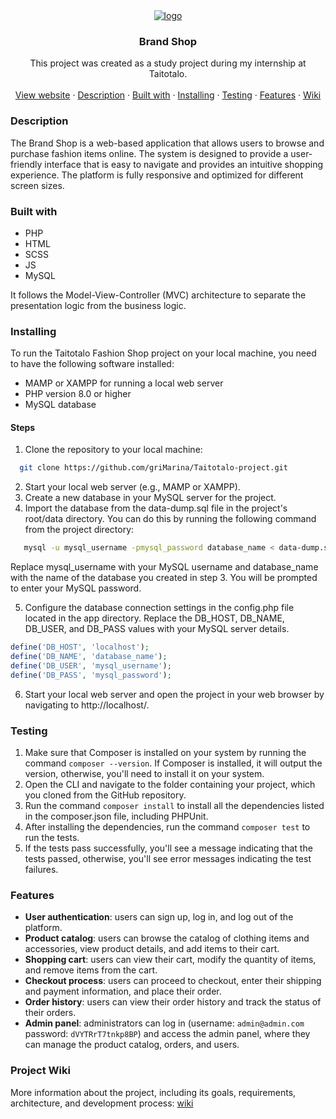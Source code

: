 <div align="center">
  <a href="https://checkmywebsite.online">
   <img src="https://github.com/griMarina/Taitotalo-project/blob/main/public/img/favicon/apple-touch-icon.png" alt="logo">  
  </a>

<h3 align="center">Brand Shop</h3>
  <p align="center">
This project was created as a study project during my internship at Taitotalo.    <br />
    <br />
    <a href="https://checkmywebsite.online">View website</a>
    ·
    <a href="#description">Description</a>
    ·
    <a href="#built-with">Built with</a>
    ·
    <a href="#installing">Installing</a>
     ·
    <a href="#testing">Testing</a>
    ·
    <a href="#features">Features</a>
    ·
    <a href="https://github.com/griMarina/Taitotalo-project/wiki">Wiki</a>
  </p>
</div>

### Description

The Brand Shop is a web-based application that allows users to browse and purchase fashion items online. The system is designed to provide a user-friendly interface that is easy to navigate and provides an intuitive shopping experience. The platform is fully responsive and optimized for different screen sizes. 

### Built with 
* PHP
* HTML
* SCSS
* JS
* MySQL

It follows the Model-View-Controller (MVC) architecture to separate the presentation logic from the business logic.

### Installing
To run the Taitotalo Fashion Shop project on your local machine, you need to have the following software installed:

* MAMP or XAMPP for running a local web server
* PHP version 8.0 or higher
* MySQL database

#### Steps
1. Clone the repository to your local machine:
 ```bash
   git clone https://github.com/griMarina/Taitotalo-project.git
   ```
2. Start your local web server (e.g., MAMP or XAMPP).
3. Create a new database in your MySQL server for the project.
4. Import the database from the data-dump.sql file in the project's root/data directory. You can do this by running the following command from the project directory:
```bash
   mysql -u mysql_username -pmysql_password database_name < data-dump.sql
   ```
Replace mysql_username with your MySQL username and database_name with the name of the database you created in step 3. You will be prompted to enter your MySQL password.

5. Configure the database connection settings in the config.php file located in the app directory. Replace the DB_HOST, DB_NAME, DB_USER, and DB_PASS values with your MySQL server details.
```php
define('DB_HOST', 'localhost');
define('DB_NAME', 'database_name');
define('DB_USER', 'mysql_username');
define('DB_PASS', 'mysql_password');
   ```
6. Start your local web server and open the project in your web browser by navigating to http://localhost/.

### Testing
1. Make sure that Composer is installed on your system by running the command ```composer --version```. If Composer is installed, it will output the version, otherwise, you'll need to install it on your system.
2. Open the CLI and navigate to the folder containing your project, which you cloned from the GitHub repository.
3. Run the command ```composer install``` to install all the dependencies listed in the composer.json file, including PHPUnit.
4. After installing the dependencies, run the command ```composer test``` to run the tests.
5. If the tests pass successfully, you'll see a message indicating that the tests passed, otherwise, you'll see error messages indicating the test failures.

### Features
* **User authentication**: users can sign up, log in, and log out of the platform.
* **Product catalog**: users can browse the catalog of clothing items and accessories, view product details, and add items to their cart.
* **Shopping cart**: users can view their cart, modify the quantity of items, and remove items from the cart.
* **Checkout process**: users can proceed to checkout, enter their shipping and payment information, and place their order.
* **Order history**: users can view their order history and track the status of their orders.
* **Admin panel**: administrators can log in (username: `admin@admin.com` password: `dVYTRrT7tnkp8BP`) and access the admin panel, where they can manage the product catalog, orders, and users.


### Project Wiki
More information about the project, including its goals, requirements, architecture, and development process: [wiki](https://github.com/griMarina/Taitotalo-project/wiki)
